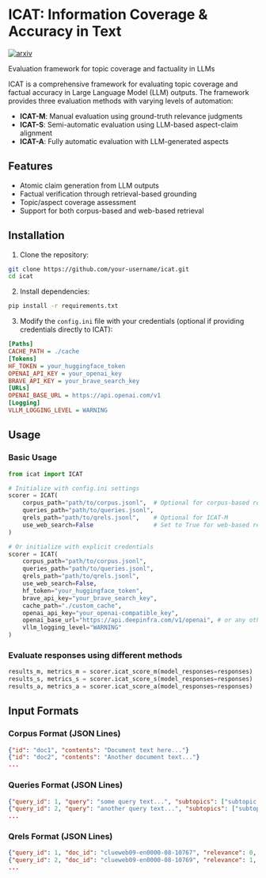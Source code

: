 # ICAT: Information Coverage & Accuracy in Text
[![arxiv](https://img.shields.io/badge/arXiv-2501.03545-b31b1b.svg)](https://arxiv.org/abs/2501.03545)

Evaluation framework for topic coverage and factuality in LLMs

ICAT is a comprehensive framework for evaluating topic coverage and factual accuracy in Large Language Model (LLM) outputs. The framework provides three evaluation methods with varying levels of automation:

- **ICAT-M**: Manual evaluation using ground-truth relevance judgments
- **ICAT-S**: Semi-automatic evaluation using LLM-based aspect-claim alignment
- **ICAT-A**: Fully automatic evaluation with LLM-generated aspects

## Features

- Atomic claim generation from LLM outputs
- Factual verification through retrieval-based grounding
- Topic/aspect coverage assessment
- Support for both corpus-based and web-based retrieval

## Installation

1. Clone the repository:
```bash
git clone https://github.com/your-username/icat.git
cd icat
```
2. Install dependencies:
```bash
pip install -r requirements.txt
```
3. Modify the `config.ini` file with your credentials (optional if providing credentials directly to ICAT):
```ini
[Paths]
CACHE_PATH = ./cache
[Tokens]
HF_TOKEN = your_huggingface_token
OPENAI_API_KEY = your_openai_key
BRAVE_API_KEY = your_brave_search_key
[URLs]
OPENAI_BASE_URL = https://api.openai.com/v1
[Logging]
VLLM_LOGGING_LEVEL = WARNING
```

## Usage

### Basic Usage
```python
from icat import ICAT

# Initialize with config.ini settings
scorer = ICAT(
    corpus_path="path/to/corpus.jsonl",  # Optional for corpus-based retrieval
    queries_path="path/to/queries.jsonl",
    qrels_path="path/to/qrels.jsonl",    # Optional for ICAT-M
    use_web_search=False                 # Set to True for web-based retrieval
)

# Or initialize with explicit credentials
scorer = ICAT(
    corpus_path="path/to/corpus.jsonl",
    queries_path="path/to/queries.jsonl",
    qrels_path="path/to/qrels.jsonl",
    use_web_search=False,
    hf_token="your_huggingface_token",           
    brave_api_key="your_brave_search_key",       
    cache_path="./custom_cache",                 
    openai_api_key="your_openai-compatible_key",           
    openai_base_url="https://api.deepinfra.com/v1/openai", # or any other provider
    vllm_logging_level="WARNING"
)
```

### Evaluate responses using different methods
```python
results_m, metrics_m = scorer.icat_score_m(model_responses=responses)
results_s, metrics_s = scorer.icat_score_s(model_responses=responses)
results_a, metrics_a = scorer.icat_score_a(model_responses=responses)
```

## Input Formats

### Corpus Format (JSON Lines)
```json
{"id": "doc1", "contents": "Document text here..."}
{"id": "doc2", "contents": "Another document text..."}
...
```
### Queries Format (JSON Lines)
```json
{"query_id": 1, "query": "some query text...", "subtopics": ["subtopic 1", "subtopic 2", ...]}
{"query_id": 2, "query": "another query text...", "subtopics": ["subtopic 3", "subtopic 4", ...]}
...
```
### Qrels Format (JSON Lines)
```json
{"query_id": 1, "doc_id": "clueweb09-en0000-08-10767", "relevance": 0, "subtopic_id": 0}
{"query_id": 2, "doc_id": "clueweb09-en0000-08-10769", "relevance": 1, "subtopic_id": 2}
...
```
